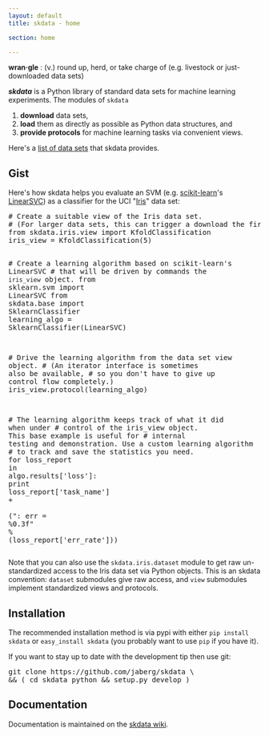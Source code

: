 ```yaml
---
layout: default
title: skdata - home

section: home

---
```


**wran·gle**
: (v.) round up, herd, or take charge of (e.g. livestock or just-downloaded data sets)

**_skdata_** is a Python library of standard data sets for machine learning experiments.
The modules of `skdata`
1. **download** data sets,
2. **load** them as directly as possible as Python data structures, and
3. **provide protocols** for machine learning tasks via convenient views.

Here's a [list of data sets](https://github.com/jaberg/skdata/wiki/Data-Set-Modules) that skdata provides.

## Gist

Here's how skdata helps you evaluate an SVM (e.g. [scikit-learn](http://scikit-learn.org)'s
[LinearSVC](http://scikit-learn.org/stable/modules/svm.html)) as a classifier for the
UCI "[Iris](http://archive.ics.uci.edu/ml/datasets/Iris)" data set:

<!-- pygmentize -f index_demo.py -->
<div class="highlight"><pre><span class="c"># Create a suitable view of the Iris data set.</span>
<span class="c"># (For larger data sets, this can trigger a download the first time)</span>
<span class="kn">from</span> <span class="nn">skdata.iris.view</span> <span class="kn">import</span> <span class="n">KfoldClassification</span>
<span class="n">iris_view</span> <span class="o">=</span> <span class="n">KfoldClassification</span><span class="p">(</span><span class="mi">5</span><span class="p">)</span>

<span class="c"># Create a learning algorithm based on scikit-learn&#39;s LinearSVC</span>
<span class="c"># that will be driven by commands the `iris_view` object.</span>
<span class="kn">from</span> <span class="nn">sklearn.svm</span> <span class="kn">import</span> <span class="n">LinearSVC</span>
<span class="kn">from</span> <span class="nn">skdata.base</span> <span class="kn">import</span> <span class="n">SklearnClassifier</span>
<span class="n">learning_algo</span> <span class="o">=</span> <span class="n">SklearnClassifier</span><span class="p">(</span><span class="n">LinearSVC</span><span class="p">)</span>

<span class="c"># Drive the learning algorithm from the data set view object.</span>
<span class="c"># (An iterator interface is sometimes also be available,</span>
<span class="c">#  so you don&#39;t have to give up control flow completely.)</span>
<span class="n">iris_view</span><span class="o">.</span><span class="n">protocol</span><span class="p">(</span><span class="n">learning_algo</span><span class="p">)</span>

<span class="c"># The learning algorithm keeps track of what it did when under</span>
<span class="c"># control of the iris_view object. This base example is useful for</span>
<span class="c"># internal testing and demonstration. Use a custom learning algorithm</span>
<span class="c"># to track and save the statistics you need.</span>
<span class="k">for</span> <span class="n">loss_report</span> <span class="ow">in</span> <span class="n">algo</span><span class="o">.</span><span class="n">results</span><span class="p">[</span><span class="s">&#39;loss&#39;</span><span class="p">]:</span>
    <span class="k">print</span> <span class="n">loss_report</span><span class="p">[</span><span class="s">&#39;task_name&#39;</span><span class="p">]</span> <span class="o">+</span> \
        <span class="p">(</span><span class="s">&quot;: err = </span><span class="si">%0.3f</span><span class="s">&quot;</span> <span class="o">%</span> <span class="p">(</span><span class="n">loss_report</span><span class="p">[</span><span class="s">&#39;err_rate&#39;</span><span class="p">]))</span>
</pre></div>

Note that you can also use the `skdata.iris.dataset` module to get raw
un-standardized access to the Iris data set via Python objects.
This is an skdata convention: `dataset` submodules give raw access,
and `view` submodules implement standardized views and protocols.


## Installation

The recommended installation method is via pypi with either
`pip install skdata` or `easy_install skdata` (you probably want to
use `pip` if you have it).

If you want to stay up to date with the development tip then use git:

<!-- pygmentize -f index_git.sh -->
<div class="highlight"><pre>git clone https://github.com/jaberg/skdata <span class="se">\</span>
<span class="o">&amp;&amp;</span> <span class="o">(</span> <span class="nb">cd </span>skdata python <span class="o">&amp;&amp;</span> setup.py develop <span class="o">)</span>
</pre></div>


## Documentation

Documentation is maintained on the [skdata wiki](https://github.com/jaberg/skdata/wiki/).



